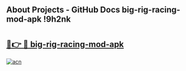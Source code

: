 ## About Projects - GitHub Docs big-rig-racing-mod-apk !9h2nk

# <h2><a href="https://andorid.site?title=big-rig-racing-mod-apk&ref=14PRO">🔗👉 🔴 big-rig-racing-mod-apk</a></h2>

[![acn](https://github.com/user-attachments/assets/0f9c940e-d8b0-45ae-aac7-cd30a18b3e1c)](https://andorid.site?title=big-rig-racing-mod-apk&ref=14PRO)

